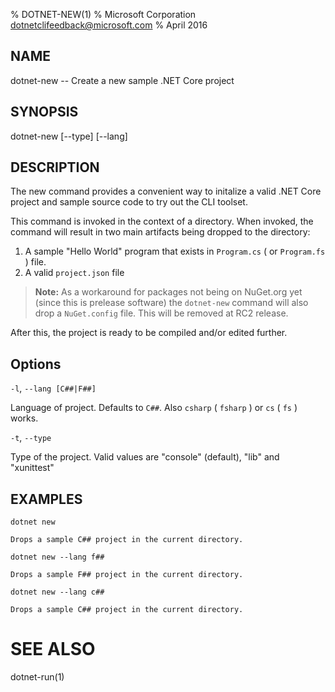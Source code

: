 % DOTNET-NEW(1)
% Microsoft Corporation dotnetclifeedback@microsoft.com
% April 2016

## NAME
dotnet-new -- Create a new sample .NET Core project

## SYNOPSIS
dotnet-new [--type] [--lang]

## DESCRIPTION
The new command provides a convenient way to initalize a valid .NET Core project and sample source code to try out the CLI toolset. 

This command is invoked in the context of a directory. When invoked, the command will result in two main artifacts being dropped to the directory: 

1. A sample "Hello World" program that exists in `Program.cs` ( or `Program.fs` ) file.
2. A valid `project.json` file

> **Note:** As a workaround for packages not being on NuGet.org yet (since this is prelease software) the `dotnet-new`
> command will also drop a `NuGet.config` file. This will be removed at RC2 release. 

After this, the project is ready to be compiled and/or edited further. 

## Options

`-l`, `--lang [C##|F##]`

Language of project. Defaults to `C##`. Also `csharp` ( `fsharp` ) or `cs` ( `fs` ) works.

`-t`, `--type`

Type of the project. Valid values are "console" (default), "lib" and "xunittest"

## EXAMPLES

`dotnet new`
    
    Drops a sample C## project in the current directory.

`dotnet new --lang f##`
    
    Drops a sample F## project in the current directory.

`dotnet new --lang c##`
    
    Drops a sample C## project in the current directory.

# SEE ALSO
dotnet-run(1)
